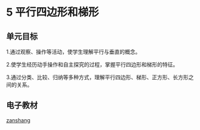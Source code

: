 # 5 平行四边形和梯形

## 单元目标

1.通过观察、操作等活动，使学生理解平行与垂直的概念。

2.使学生经历动手操作和自主探究的过程，掌握平行四边形和梯形的特征。

3.通过分类、比较、归纳等多种方式，理解平行四边形、梯形、正方形、长方形之间的关系。


## 电子教材

<Epep grade="xxsx4a" :pep="1221001401141" :pages="56" :paged="70" ></Epep>

[zanshang](../res/zanshang.md ':include')